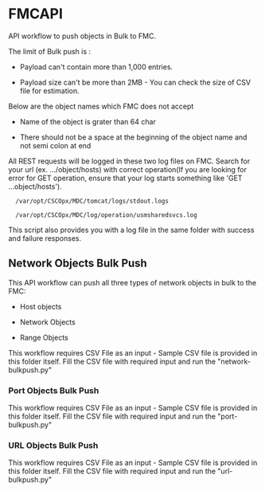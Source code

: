 # FMCAPI
API workflow to push objects in Bulk to FMC. 

The limit of Bulk push is : 

- Payload can't contain more than 1,000 entries.
  
- Payload size can't be more than 2MB - You can check the size of CSV file for estimation. 

Below are the object names which FMC does not accept

- Name of the object is grater than 64 char

- There should not be a space at the beginning of the object name and not semi colon at end


All REST requests will be logged in these two log files on FMC. Search for your url (ex. .../object/hosts) with correct operation(If you are looking for error for GET operation, ensure that your log starts something like 'GET ...object/hosts'). 

```
  /var/opt/CSCOpx/MDC/tomcat/logs/stdout.logs
  
  /var/opt/CSCOpx/MDC/log/operation/usmsharedsvcs.log
```
This script also provides you with a log file in the same folder with success and failure responses. 

## Network Objects Bulk Push
 
 This API workflow can push all three types of network objects in bulk to the FMC:
 
 - Host objects
  
 - Network Objects
  
 - Range Objects


This workflow requires CSV File as an input - Sample CSV file is provided in this folder itself. Fill the CSV file with required input and run the "network-bulkpush.py"


### Port Objects Bulk Push 

This workflow requires CSV File as an input - Sample CSV file is provided in this folder itself. Fill the CSV file with required input and run the "port-bulkpush.py"

### URL Objects Bulk Push 

This workflow requires CSV File as an input - Sample CSV file is provided in this folder itself. Fill the CSV file with required input and run the "url-bulkpush.py"



